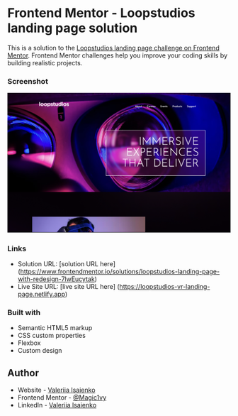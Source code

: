 # Frontend Mentor - Loopstudios landing page solution

This is a solution to the [Loopstudios landing page challenge on Frontend Mentor](https://www.frontendmentor.io/challenges/loopstudios-landing-page-N88J5Onjw). Frontend Mentor challenges help you improve your coding skills by building realistic projects. 

### Screenshot

![](./screenshot.png)

### Links

- Solution URL: [solution URL here] (https://www.frontendmentor.io/solutions/loopstudios-landing-page-with-redesign-7lwEucytak)
- Live Site URL: [live site URL here] (https://loopstudios-vr-landing-page.netlify.app)


### Built with

- Semantic HTML5 markup
- CSS custom properties
- Flexbox
- Custom design


## Author

- Website - [Valeriia Isaienko](https://valeriia-code.com)
- Frontend Mentor - [@Magic1vy](https://www.frontendmentor.io/profile/Magic1vy)
- LinkedIn - [Valeriia Isaienko](https://www.linkedin.com/in/valeriia-code)
